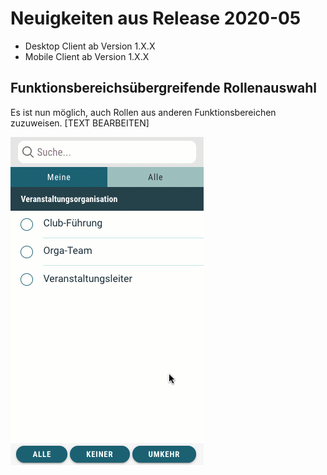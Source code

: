 # Neuigkeiten aus Release 2020-05

* Desktop Client ab Version 1.X.X
* Mobile Client ab Version 1.X.X

## Funktionsbereichsübergreifende Rollenauswahl
Es ist nun möglich, auch Rollen aus anderen Funktionsbereichen zuzuweisen. [TEXT BEARBEITEN]

  ![Rollenauswahl](Bilder/rollenauswahl.gif)


 

